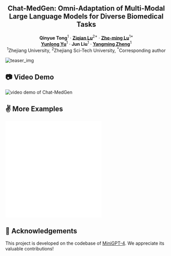 <p align="center">

  <h2 align="center">
  Chat-MedGen: Omni-Adaptation of Multi-Modal Large Language Models for Diverse Biomedical Tasks

  </h2>
  <p align="center">
    <a><strong>Qinyue Tong</strong></a><sup>1</sup>
    ·
    <a href="https://scholar.google.com/citations?user=qx1yRVEAAAAJ&hl=zh-CN"><strong>Ziqian Lu</strong></a><sup>2*</sup>
    ·
    <a href="https://person.zju.edu.cn/lzmhome"><strong>Zhe-ming Lu</strong></a><sup>1*</sup>
    <br>
    <a href="https://person.zju.edu.cn/en/yunlong"><strong>Yunlong Yu</strong></a><sup>1</sup>
    ·
    <a><strong>Jun Liu</strong></a><sup>1</sup>
    ·
    <a href="https://person.zju.edu.cn/zymsun2002"><strong>Yangming Zheng</strong></a><sup>1</sup>
    <!-- <br> -->
    <br>
    <sup>1</sup>Zhejiang University, <sup>2</sup>Zhejiang Sci-Tech University, <sup>*</sup>Corresponding author
  </p>
</p>
  
![teaser_img](images/teaser.png)

## :camera: Video Demo 
![video demo of Chat-MedGen](images/chatmedgen-demo.gif)

## :v: More Examples
![teaser_img](images/example1.pdf)
![teaser_img](images/example2.pdf)


## :clap: Acknowledgements
This project is developed on the codebase of [MiniGPT-4](https://github.com/Vision-CAIR/MiniGPT-4). We appreciate its valuable contributions! 

```
